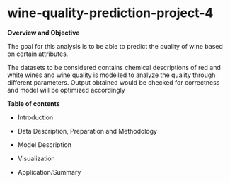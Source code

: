# wine-quality-prediction-project-4

**Overview and Objective**

The goal for this analysis is to be able to predict the quality of wine based on certain attributes.

The datasets to be considered contains chemical descriptions of red and white wines and wine quality is modelled to analyze the quality through different parameters.
Output obtained would be checked for correctness and model will be optimized accordingly


**Table of contents**


- Introduction
  
- Data Description, Preparation and Methodology
  
- Model Description

- Visualization 

- Application/Summary
